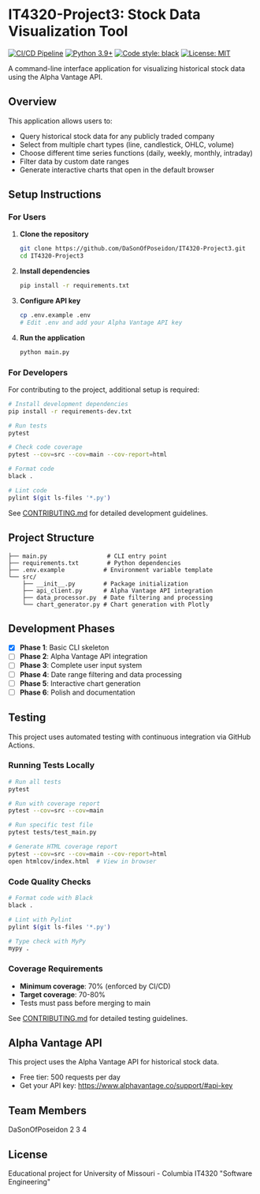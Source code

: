 # IT4320-Project3: Stock Data Visualization Tool

[![CI/CD Pipeline](https://github.com/DaSonOfPoseidon/IT4320-Project3/actions/workflows/ci.yml/badge.svg)](https://github.com/DaSonOfPoseidon/IT4320-Project3/actions/workflows/ci.yml)
[![Python 3.9+](https://img.shields.io/badge/python-3.9+-blue.svg)](https://www.python.org/downloads/)
[![Code style: black](https://img.shields.io/badge/code%20style-black-000000.svg)](https://github.com/psf/black)
[![License: MIT](https://img.shields.io/badge/License-MIT-yellow.svg)](https://opensource.org/licenses/MIT)

A command-line interface application for visualizing historical stock data using the Alpha Vantage API.

## Overview

This application allows users to:
- Query historical stock data for any publicly traded company
- Select from multiple chart types (line, candlestick, OHLC, volume)
- Choose different time series functions (daily, weekly, monthly, intraday)
- Filter data by custom date ranges
- Generate interactive charts that open in the default browser

## Setup Instructions

### For Users

1. **Clone the repository**
   ```bash
   git clone https://github.com/DaSonOfPoseidon/IT4320-Project3.git
   cd IT4320-Project3
   ```

2. **Install dependencies**
   ```bash
   pip install -r requirements.txt
   ```

3. **Configure API key**
   ```bash
   cp .env.example .env
   # Edit .env and add your Alpha Vantage API key
   ```

4. **Run the application**
   ```bash
   python main.py
   ```

### For Developers

For contributing to the project, additional setup is required:

```bash
# Install development dependencies
pip install -r requirements-dev.txt

# Run tests
pytest

# Check code coverage
pytest --cov=src --cov=main --cov-report=html

# Format code
black .

# Lint code
pylint $(git ls-files '*.py')
```

See [CONTRIBUTING.md](CONTRIBUTING.md) for detailed development guidelines.

## Project Structure

```
├── main.py                 # CLI entry point
├── requirements.txt        # Python dependencies
├── .env.example           # Environment variable template
└── src/
    ├── __init__.py        # Package initialization
    ├── api_client.py      # Alpha Vantage API integration
    ├── data_processor.py  # Date filtering and processing
    └── chart_generator.py # Chart generation with Plotly
```

## Development Phases

- [x] **Phase 1**: Basic CLI skeleton
- [ ] **Phase 2**: Alpha Vantage API integration
- [ ] **Phase 3**: Complete user input system
- [ ] **Phase 4**: Date range filtering and data processing
- [ ] **Phase 5**: Interactive chart generation
- [ ] **Phase 6**: Polish and documentation

## Testing

This project uses automated testing with continuous integration via GitHub Actions.

### Running Tests Locally

```bash
# Run all tests
pytest

# Run with coverage report
pytest --cov=src --cov=main

# Run specific test file
pytest tests/test_main.py

# Generate HTML coverage report
pytest --cov=src --cov=main --cov-report=html
open htmlcov/index.html  # View in browser
```

### Code Quality Checks

```bash
# Format code with Black
black .

# Lint with Pylint
pylint $(git ls-files '*.py')

# Type check with MyPy
mypy .
```

### Coverage Requirements

- **Minimum coverage**: 70% (enforced by CI/CD)
- **Target coverage**: 70-80%
- Tests must pass before merging to main

See [CONTRIBUTING.md](CONTRIBUTING.md) for detailed testing guidelines.

## Alpha Vantage API

This project uses the Alpha Vantage API for historical stock data.
- Free tier: 500 requests per day
- Get your API key: https://www.alphavantage.co/support/#api-key

## Team Members

DaSonOfPoseidon
2
3
4

## License

Educational project for University of Missouri - Columbia IT4320 "Software Engineering"
